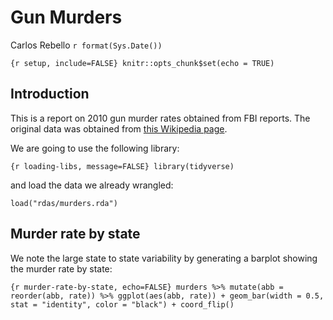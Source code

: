 Gun Murders
================
Carlos Rebello
`r format(Sys.Date())`

`{r setup, include=FALSE} knitr::opts_chunk$set(echo = TRUE)`

## Introduction

This is a report on 2010 gun murder rates obtained from FBI reports. The
original data was obtained from [this Wikipedia
page](https://en.wikipedia.org/wiki/Murder_in_the_United_States_by_state).

We are going to use the following library:

`{r loading-libs, message=FALSE} library(tidyverse)`

and load the data we already wrangled:

``` {r}
load("rdas/murders.rda")
```

## Murder rate by state

We note the large state to state variability by generating a barplot
showing the murder rate by state:

`{r murder-rate-by-state, echo=FALSE} murders %>% mutate(abb =
reorder(abb, rate)) %>% ggplot(aes(abb, rate)) + geom_bar(width = 0.5,
stat = "identity", color = "black") + coord_flip()`
